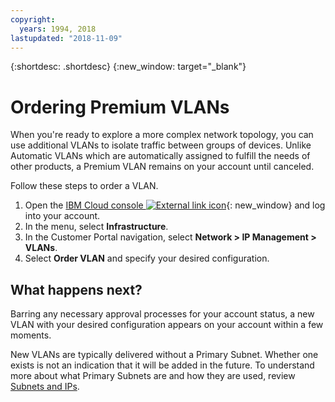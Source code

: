 ```yaml
---
copyright:
  years: 1994, 2018
lastupdated: "2018-11-09"
---
```


{:shortdesc: .shortdesc}
{:new_window: target="_blank"}

# Ordering Premium VLANs

When you're ready to explore a more complex network topology, you can use additional VLANs to isolate traffic between groups of devices. Unlike Automatic VLANs which are automatically assigned to fulfill the needs of other products, a Premium VLAN remains on your account until canceled.

Follow these steps to order a VLAN.

  1. Open the [IBM Cloud console ![External link icon](../../icons/launch-glyph.svg "External link icon")](https://control.bluemix.net/){: new_window} and log into your account.
  1. In the menu, select **Infrastructure**.
  1. In the Customer Portal navigation, select **Network > IP Management > VLANs**.
  1. Select **Order VLAN** and specify your desired configuration.

## What happens next?

Barring any necessary approval processes for your account status, a new VLAN with your desired configuration appears on your account within a few moments.

New VLANs are typically delivered without a Primary Subnet. Whether one exists is not an indication that it will be added in the future. To understand more about what Primary Subnets are and how they are used, review [Subnets and IPs](../../infrastructure/subnets/).
